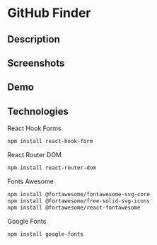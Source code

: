 # GitHub Finder

## Description

## Screenshots

## Demo

## Technologies

React Hook Forms

```bash
npm install react-hook-form
```

React Router DOM

```bash
npm install react-router-dom
```

Fonts Awesome

```bash
npm install @fortawesome/fontawesome-svg-core
npm install @fortawesome/free-solid-svg-icons
npm install @fortawesome/react-fontawesome
```

Google Fonts

```bash
npm install google-fonts
```